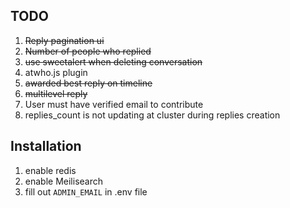 ## TODO
1) ~~Reply pagination ui~~
2) ~~Number of people who replied~~
3) ~~use sweetalert when deleting conversation~~
4) atwho.js plugin
5) ~~awarded best reply on timeline~~
6) ~~multilevel reply~~
7) User must have verified email to contribute
8) replies_count is not updating at cluster during replies creation

## Installation
1) enable redis
2) enable Meilisearch
3) fill out  ``ADMIN_EMAIL`` in .env file
